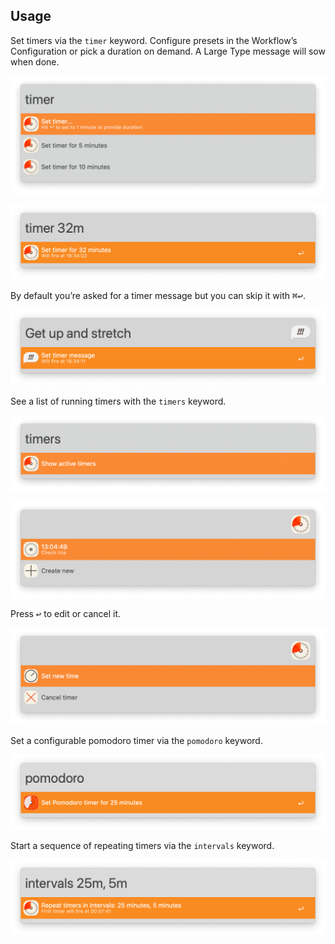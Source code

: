 ## Usage

Set timers via the `timer` keyword. Configure presets in the Workflow’s Configuration or pick a duration on demand. A Large Type message will sow when done.

![Showing timers with presets](images/timer.png)

![Setting timer for 32 minutes](images/timer32.png)

By default you’re asked for a timer message but you can skip it with <kbd>⌘</kbd><kbd>↩</kbd>.

![Setting timer message](images/message.png)

See a list of running timers with the `timers` keyword.

![Keyword to trigger timers list](images/timers.png)

![List of running timers](images/timerslist.png)

Press <kbd>↩</kbd> to edit or cancel it.

![Edit or cancel timer](images/timereditcancel.png)

Set a configurable pomodoro timer via the `pomodoro` keyword.

![Setting pomodoro timer](images/pomodoro.png)

Start a sequence of repeating timers via the `intervals` keyword.

![Setting repeating timers](images/intervals.png)
